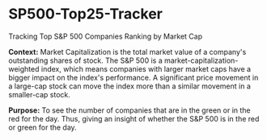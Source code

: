 # SP500-Top25-Tracker
Tracking Top S&amp;P 500 Companies Ranking by Market Cap

**Context:**
Market Capitalization is the total market value of a company's outstanding shares of stock. The S&P 500 is a market-capitalization-weighted index, which means companies with larger market caps have a bigger impact on the index's performance. A significant price movement in a large-cap stock can move the index more than a similar movement in a smaller-cap stock.


**Purpose:**
To see the number of companies that are in the green or in the red for the day. Thus, giving an insight of whether the S&P 500 is in the red or green for the day.
